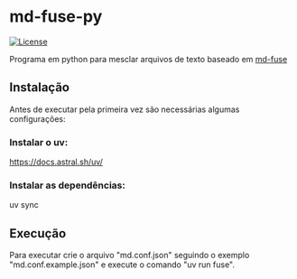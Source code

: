 # md-fuse-py

[![License](https://img.shields.io/github/license/caiocampos/md-fuse-py.svg)](LICENSE)

Programa em python para mesclar arquivos de texto baseado em [md-fuse](https://github.com/caiocampos/md-fuse)

## Instalação

Antes de executar pela primeira vez são necessárias algumas configurações:

### Instalar o uv:

https://docs.astral.sh/uv/

### Instalar as dependências:

uv sync

## Execução

Para executar crie o arquivo "md.conf.json" seguindo o exemplo "md.conf.example.json" e execute o comando "uv run fuse".
